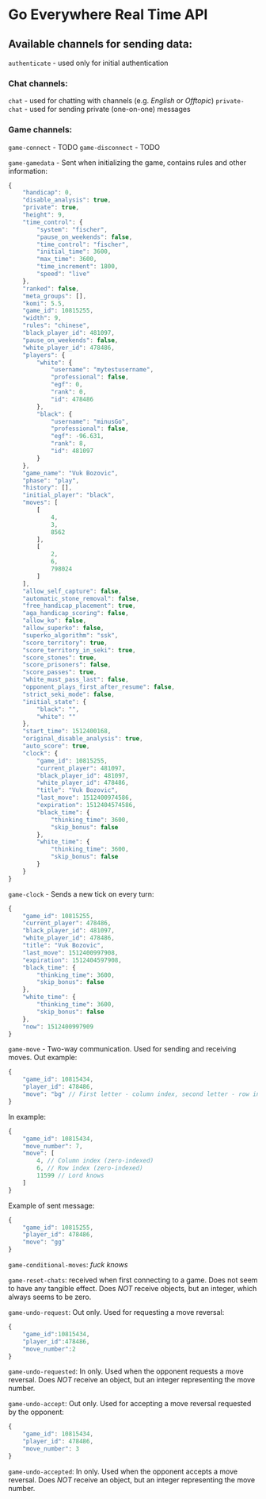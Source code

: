 # Go Everywhere Real Time API

## Available channels for sending data:

`authenticate` - used only for initial authentication

### Chat channels:

`chat` - used for chatting with channels (e.g. _English_ or _Offtopic_)
`private-chat` - used for sending private (one-on-one) messages

### Game channels:

`game-connect` - TODO
`game-disconnect` - TODO

`game-gamedata` - Sent when initializing the game, contains rules and other
information:

```javascript
{
    "handicap": 0,
    "disable_analysis": true,
    "private": true,
    "height": 9,
    "time_control": {
        "system": "fischer",
        "pause_on_weekends": false,
        "time_control": "fischer",
        "initial_time": 3600,
        "max_time": 3600,
        "time_increment": 1800,
        "speed": "live"
    },
    "ranked": false,
    "meta_groups": [],
    "komi": 5.5,
    "game_id": 10815255,
    "width": 9,
    "rules": "chinese",
    "black_player_id": 481097,
    "pause_on_weekends": false,
    "white_player_id": 478486,
    "players": {
        "white": {
            "username": "mytestusername",
            "professional": false,
            "egf": 0,
            "rank": 0,
            "id": 478486
        },
        "black": {
            "username": "minusGo",
            "professional": false,
            "egf": -96.631,
            "rank": 8,
            "id": 481097
        }
    },
    "game_name": "Vuk Bozovic",
    "phase": "play",
    "history": [],
    "initial_player": "black",
    "moves": [
        [
            4,
            3,
            8562
        ],
        [
            2,
            6,
            798024
        ]
    ],
    "allow_self_capture": false,
    "automatic_stone_removal": false,
    "free_handicap_placement": true,
    "aga_handicap_scoring": false,
    "allow_ko": false,
    "allow_superko": false,
    "superko_algorithm": "ssk",
    "score_territory": true,
    "score_territory_in_seki": true,
    "score_stones": true,
    "score_prisoners": false,
    "score_passes": true,
    "white_must_pass_last": false,
    "opponent_plays_first_after_resume": false,
    "strict_seki_mode": false,
    "initial_state": {
        "black": "",
        "white": ""
    },
    "start_time": 1512400168,
    "original_disable_analysis": true,
    "auto_score": true,
    "clock": {
        "game_id": 10815255,
        "current_player": 481097,
        "black_player_id": 481097,
        "white_player_id": 478486,
        "title": "Vuk Bozovic",
        "last_move": 1512400974586,
        "expiration": 1512404574586,
        "black_time": {
            "thinking_time": 3600,
            "skip_bonus": false
        },
        "white_time": {
            "thinking_time": 3600,
            "skip_bonus": false
        }
    }
}
```

`game-clock` - Sends a new tick on every turn:
```javascript
{
    "game_id": 10815255,
    "current_player": 478486,
    "black_player_id": 481097,
    "white_player_id": 478486,
    "title": "Vuk Bozovic",
    "last_move": 1512400997908,
    "expiration": 1512404597908,
    "black_time": {
        "thinking_time": 3600,
        "skip_bonus": false
    },
    "white_time": {
        "thinking_time": 3600,
        "skip_bonus": false
    },
    "now": 1512400997909
}
```
`game-move` - Two-way communication. Used for sending and receiving moves.
Out example:
```javascript
{
    "game_id": 10815434,
    "player_id": 478486,
    "move": "bg" // First letter - column index, second letter - row index
}
```
In example:
```javascript
{
    "game_id": 10815434,
    "move_number": 7,
    "move": [
        4, // Column index (zero-indexed)
        6, // Row index (zero-indexed)
        11599 // Lord knows
    ]
}
```

Example of sent message:
```javascript
{
    "game_id": 10815255,
    "player_id": 478486,
    "move": "gg"
}
```
`game-conditional-moves`:
_fuck knows_

`game-reset-chats`: received when first connecting to a game.
Does not seem to have any tangible effect. Does *NOT* receive objects,
but an integer, which always seems to be zero.


`game-undo-request`: Out only. Used for requesting a move reversal:
```javascript
{
    "game_id":10815434,
    "player_id":478486,
    "move_number":2
}
```
`game-undo-requested`: In only. Used when the opponent requests a move reversal.
Does *NOT* receive an object, but an integer representing the move number.


`game-undo-accept`: Out only. Used for accepting a move reversal requested by the
opponent:
```javascript
{
    "game_id": 10815434,
    "player_id": 478486,
    "move_number": 3
}
```
`game-undo-accepted`: In only. Used when the opponent accepts a move reversal.
Does *NOT* receive an object, but an integer representing the move number.
